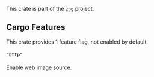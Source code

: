 <!--do doc --readme header-->
This crate is part of the [`zng`](https://github.com/zng-ui/zng?tab=readme-ov-file#crates) project.


<!--do doc --readme features-->
## Cargo Features

 This crate provides 1 feature flag, not enabled by default.
#### `"http"`
Enable web image source.

<!--do doc --readme #SECTION-END-->


